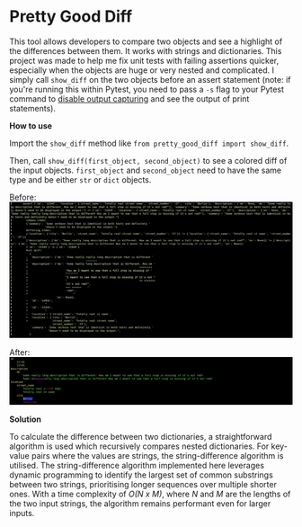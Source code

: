 # Pretty Good Diff

This tool allows developers to compare two objects and see a highlight of the differences between them. It works with strings and dictionaries.
This project was made to help me fix unit tests with failing assertions quicker, especially when the objects are huge or very nested and complicated.
I simply call `show_diff` on the two objects before an assert statement (note: if you're running this within Pytest, you need to pass a `-s` flag to your Pytest command to [disable output capturing](https://docs.pytest.org/en/7.1.x/how-to/capture-stdout-stderr.html) and see the output of print statements).

**How to use**

Import the `show_diff` method like `from pretty_good_diff import show_diff`.

Then, call `show_diff(first_object, second_object)` to see a colored diff of the input objects. `first_object` and `second_object` need to have the same type and be either `str` or `dict` objects.

Before:
![alt text](https://github.com/Viktor-Bubanja/pretty-good-diff/raw/main/blob/ugly_diff.png)

After:
![alt text](https://github.com/Viktor-Bubanja/pretty-good-diff/raw/main/blob/pretty_good_diff.png)

**Solution**

To calculate the difference between two dictionaries, a straightforward algorithm is used which recursively compares nested dictionaries. For key-value pairs where the values are strings, the string-difference algorithm is utilised. The string-difference algorithm implemented here leverages dynamic programming to identify the largest set of common substrings between two strings, prioritising longer sequences over multiple shorter ones. With a time complexity of *O(N x M)*, where *N* and *M* are the lengths of the two input strings, the algorithm remains performant even for larger inputs.

